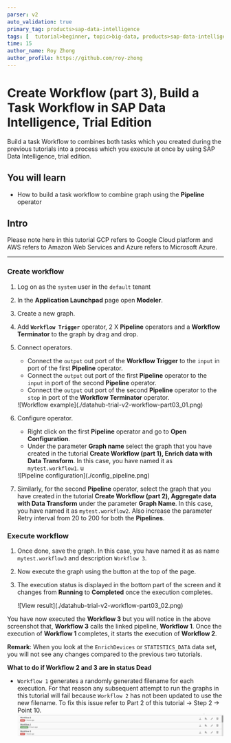 ```yaml
---
parser: v2
auto_validation: true
primary_tag: products>sap-data-intelligence
tags: [  tutorial>beginner, topic>big-data, products>sap-data-intelligence ]
time: 15
author_name: Roy Zhong
author_profile: https://github.com/roy-zhong
---
```


# Create Workflow (part 3), Build a Task Workflow in SAP Data Intelligence, Trial Edition
<!-- description --> Build a task Workflow to combines both tasks which you created during the previous tutorials into a process which you execute at once by using SAP Data Intelligence, trial edition.

## You will learn  
  - How to build a task workflow to combine graph using the **Pipeline** operator

## Intro
Please note here in this tutorial GCP refers to Google Cloud platform and AWS refers to Amazon Web Services and Azure refers to Microsoft Azure.

---

### Create workflow



1. Log on as the `system` user in the `default` tenant

2. In the **Application Launchpad** page open **Modeler**.

3. Create a new graph.

4. Add **`Workflow Trigger`** operator, 2 X **Pipeline** operators and a **Workflow Terminator** to the graph by drag and drop.

5. Connect operators.
    - Connect the `output` out port of the **Workflow Trigger** to the `input` in port of the first **Pipeline** operator.
    - Connect the `output` out port of the first **Pipeline** operator to the `input` in port of the second **Pipeline** operator.
    - Connect the `output` out port of the second **Pipeline** operator to the `stop` in port of the **Workflow Terminator** operator.

    <!-- border -->![Workflow example](./datahub-trial-v2-workflow-part03_01.png)

6. Configure operator.  
    - Right click on the first **Pipeline** operator and go to **Open Configuration**.
    - Under the parameter **Graph name** select the graph that you have created in the tutorial **Create Workflow (part 1), Enrich data with Data Transform**. In this case, you have named it as  `mytest.workflow1`.
u
    <!-- border -->![Pipeline configuration](./config_pipeline.png)

7. Similarly, for the second **Pipeline** operator, select the graph that you have created in the tutorial **Create Workflow (part 2), Aggregate data with Data Transform** under the parameter **Graph Name**. In this case, you have named it as `mytest.workflow2`. Also increase the parameter Retry interval from 20 to 200 for both the **Pipelines**.


### Execute workflow


1. Once done, save the graph. In this case, you have named it as as name `mytest.workflow3` and description `Workflow 3`.

2. Now execute the graph using the button at the top of the page.

3. The execution status is displayed in the bottom part of the screen and it changes from **Running** to **Completed** once the execution completes.

    <!-- border -->![View result](./datahub-trial-v2-workflow-part03_02.png)

You have now executed the **Workflow 3** but you will notice in the above screenshot that, **Workflow 3** calls the linked pipeline, **Workflow 1**. Once the execution of **Workflow 1** completes, it starts the execution of **Workflow 2**.

**Remark**: When you look at the `EnrichDevices` or `STATISTICS_DATA` data set, you will not see any changes compared to the previous two tutorials.

**What to do if Workflow 2 and 3 are in status Dead**

  - `Workflow 1` generates a randomly generated filename for each execution. For that reason any subsequent attempt to run the graphs in this tutorial will fail because `Workflow 2` has not been updated to use the new filename. To fix this issue refer to Part 2 of this tutorial -> Step 2 -> Point 10.
  ![Dead graphs](deadGraphs.png)



